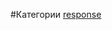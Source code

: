 #Категории
[response](https://github.com/rainnogame/learning/blob/master/table_of_content/docs/yii2/response/response.md)<Enter>